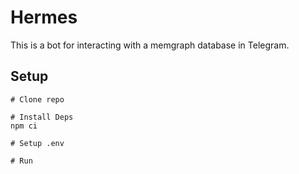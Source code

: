 #  Hermes

This is a bot for interacting with a memgraph database in Telegram.

## Setup

```shell
# Clone repo

# Install Deps
npm ci

# Setup .env

# Run
```